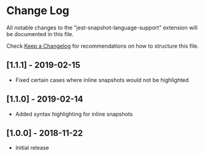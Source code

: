 # Change Log

All notable changes to the "jest-snapshot-language-support" extension will be documented in this file.

Check [Keep a Changelog](http://keepachangelog.com/) for recommendations on how to structure this file.

## [1.1.1] - 2019-02-15

- Fixed certain cases where inline snapshots would not be highlighted

## [1.1.0] - 2019-02-14

- Added syntax highlighting for inline snapshots

## [1.0.0] - 2018-11-22

- Initial release
